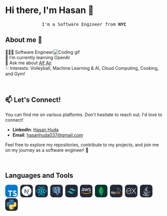 # Hi there, I'm Hasan 👋

<!-- Intro  -->

<p align="center"> 
  <samp>
    I'm a Software Engineer from <b>NYC</b> 
  </samp>
</p>

<!-- About Section -->
## About me 🤙

<p>
 <img align="right" width="350" src="/assets/programmer.gif" alt="Coding gif" />
  
👩🏻‍💻  Software Engineer
<br/>
🔭  I’m currently learning OpenAI
<br/>
💬  Ask me about [Alf Ajr](https://www.alf-ajr.com/)
<br/>
✨  Interests: Volleyball, Machine Learning & AI, Cloud Computing, Cooking, and Gym!
<br/>

</p>

<br/>

## 📫 Let's Connect!

You can find me on various platforms. Don't hesitate to reach out. I'd love to connect!

- **LinkedIn**: [Hasan Huda](https://www.linkedin.com/in/hasan-huda/)
- **Email**: [hasanhuda037@gmail.com](mailto:hasanhuda037@gmail.com)

Feel free to explore my repositories, contribute to my projects, and join me on my journey as a software engineer! 🤝

<br/>

## Languages and Tools
<img src="https://github.com/tandpfun/skill-icons/blob/main/icons/TypeScript.svg" title="TypeScript" alt="TypeScript" width="40" height="40"/>&nbsp;
<img src="https://github.com/tandpfun/skill-icons/blob/main/icons/NextJS-Dark.svg" title="NextJS" alt="NextJS" width="40" height="40"/>&nbsp;
<img src="https://github.com/tandpfun/skill-icons/blob/main/icons/React-Dark.svg" title="React" alt="React" width="40" height="40"/>&nbsp;
<img src="https://github.com/tandpfun/skill-icons/blob/main/icons/PostgreSQL-Dark.svg" title="PostgreSQL" alt="PostgreSQL" width="40" height="40"/>&nbsp;
<img src="https://github.com/tandpfun/skill-icons/blob/main/icons/TailwindCSS-Dark.svg" title="TailwindCSS" alt="TailwindCSS" width="40" height="40"/>&nbsp;
<img src="https://github.com/tandpfun/skill-icons/blob/main/icons/AWS-Dark.svg" title="AWS" alt="AWS" width="40" height="40"/>&nbsp;
<img src="https://github.com/tandpfun/skill-icons/blob/main/icons/MongoDB.svg" title="MongoDB" alt="MongoDB" width="40" height="40"/>&nbsp;
<img src="https://github.com/tandpfun/skill-icons/blob/main/icons/MySQL-Dark.svg" title="MySQL" alt="MySQL" width="40" height="40"/>&nbsp;
<img src="https://github.com/tandpfun/skill-icons/blob/main/icons/ExpressJS-Dark.svg" title="Express.js" alt="Express.js" width="40" height="40"/>&nbsp;
<img src="https://github.com/tandpfun/skill-icons/blob/main/icons/Java-Dark.svg" title="Java-Dark" alt="Java-Dark" width="40" height="40"/>&nbsp;
<img src="https://github.com/tandpfun/skill-icons/blob/main/icons/Python-Dark.svg" title="Python" alt="Python" width="40" height="40"/>&nbsp;
<br/>
